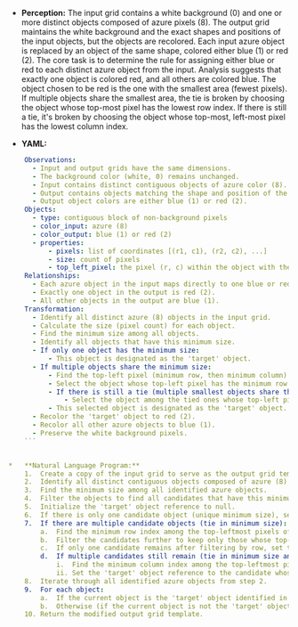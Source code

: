 *   **Perception:** The input grid contains a white background (0) and one or more distinct objects composed of azure pixels (8). The output grid maintains the white background and the exact shapes and positions of the input objects, but the objects are recolored. Each input azure object is replaced by an object of the same shape, colored either blue (1) or red (2). The core task is to determine the rule for assigning either blue or red to each distinct azure object from the input. Analysis suggests that exactly one object is colored red, and all others are colored blue. The object chosen to be red is the one with the smallest area (fewest pixels). If multiple objects share the smallest area, the tie is broken by choosing the object whose top-most pixel has the lowest row index. If there is still a tie, it's broken by choosing the object whose top-most, left-most pixel has the lowest column index.

*   **YAML:**
    
```yaml
    Observations:
      - Input and output grids have the same dimensions.
      - The background color (white, 0) remains unchanged.
      - Input contains distinct contiguous objects of azure color (8).
      - Output contains objects matching the shape and position of the input azure objects.
      - Output object colors are either blue (1) or red (2).
    Objects:
      - type: contiguous block of non-background pixels
      - color_input: azure (8)
      - color_output: blue (1) or red (2)
      - properties:
          - pixels: list of coordinates [(r1, c1), (r2, c2), ...]
          - size: count of pixels
          - top_left_pixel: the pixel (r, c) within the object with the minimum r, and minimum c for that r.
    Relationships:
      - Each azure object in the input maps directly to one blue or red object in the output.
      - Exactly one object in the output is red (2).
      - All other objects in the output are blue (1).
    Transformation:
      - Identify all distinct azure (8) objects in the input grid.
      - Calculate the size (pixel count) for each object.
      - Find the minimum size among all objects.
      - Identify all objects that have this minimum size.
      - If only one object has the minimum size:
          - This object is designated as the 'target' object.
      - If multiple objects share the minimum size:
          - Find the top-left pixel (minimum row, then minimum column) for each of these smallest objects.
          - Select the object whose top-left pixel has the minimum row index.
          - If there is still a tie (multiple smallest objects share the same minimum row index for their top-left pixel):
              - Select the object among the tied ones whose top-left pixel has the minimum column index.
          - This selected object is designated as the 'target' object.
      - Recolor the 'target' object to red (2).
      - Recolor all other azure objects to blue (1).
      - Preserve the white background pixels.
    ```


*   **Natural Language Program:**
    1.  Create a copy of the input grid to serve as the output grid template.
    2.  Identify all distinct contiguous objects composed of azure (8) pixels in the input grid. For each object, record its pixels, calculate its size (number of pixels), and determine its top-leftmost pixel (minimum row index, then minimum column index for that row).
    3.  Find the minimum size among all identified azure objects.
    4.  Filter the objects to find all candidates that have this minimum size.
    5.  Initialize the 'target' object reference to null.
    6.  If there is only one candidate object (unique minimum size), set the 'target' object reference to this object.
    7.  If there are multiple candidate objects (tie in minimum size):
        a.  Find the minimum row index among the top-leftmost pixels of the candidate objects.
        b.  Filter the candidates further to keep only those whose top-leftmost pixel has this minimum row index.
        c.  If only one candidate remains after filtering by row, set the 'target' object reference to this object.
        d.  If multiple candidates still remain (tie in minimum size and minimum row index):
            i.  Find the minimum column index among the top-leftmost pixels of the remaining candidates.
            ii. Set the 'target' object reference to the candidate whose top-leftmost pixel has this minimum column index (there should only be one).
    8.  Iterate through all identified azure objects from step 2.
    9.  For each object:
        a.  If the current object is the 'target' object identified in steps 5-7, change the color of all its corresponding pixels in the output grid template to red (2).
        b.  Otherwise (if the current object is not the 'target' object), change the color of all its corresponding pixels in the output grid template to blue (1).
    10. Return the modified output grid template.